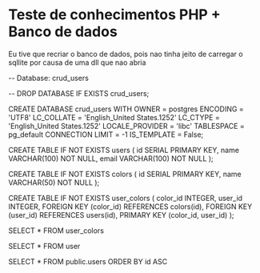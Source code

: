 # Teste de conhecimentos PHP + Banco de dados
Eu tive que recriar o banco de dados, pois nao tinha jeito de carregar o sqllite por causa de uma dll que nao abria 

-- Database: crud_users

-- DROP DATABASE IF EXISTS crud_users;

CREATE DATABASE crud_users
    WITH
    OWNER = postgres
    ENCODING = 'UTF8'
    LC_COLLATE = 'English_United States.1252'
    LC_CTYPE = 'English_United States.1252'
    LOCALE_PROVIDER = 'libc'
    TABLESPACE = pg_default
    CONNECTION LIMIT = -1
    IS_TEMPLATE = False;
	
	

CREATE TABLE IF NOT EXISTS users (
    id SERIAL PRIMARY KEY,
    name VARCHAR(100) NOT NULL,
    email VARCHAR(100) NOT NULL
);

CREATE TABLE IF NOT EXISTS colors (
    id SERIAL PRIMARY KEY,
    name VARCHAR(50) NOT NULL
);

CREATE TABLE IF NOT EXISTS user_colors (
    color_id INTEGER,
    user_id INTEGER,
    FOREIGN KEY (color_id) REFERENCES colors(id),
    FOREIGN KEY (user_id) REFERENCES users(id),
    PRIMARY KEY (color_id, user_id)
);

SELECT * FROM user_colors

SELECT * FROM user

SELECT * FROM public.users
ORDER BY id ASC 
